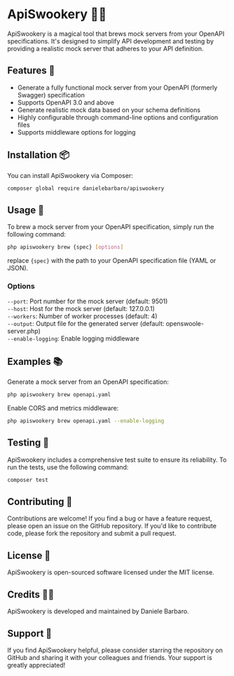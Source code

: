 # ApiSwookery 🧙‍♂️

ApiSwookery is a magical tool that brews mock servers from your OpenAPI specifications. It's designed to simplify API development and testing by providing a realistic mock server that adheres to your API definition.

## Features 🌟

- Generate a fully functional mock server from your OpenAPI (formerly Swagger) specification
- Supports OpenAPI 3.0 and above
- Generate realistic mock data based on your schema definitions
- Highly configurable through command-line options and configuration files
- Supports middleware options for logging

## Installation 📦

You can install ApiSwookery via Composer:

```bash
composer global require danielebarbaro/apiswookery
```

## Usage 🚀
To brew a mock server from your OpenAPI specification, simply run the following command:

```bash
php apiswookery brew {spec} [options]
```

replace `{spec}` with the path to your OpenAPI specification file (YAML or JSON).

### Options

`--port`: Port number for the mock server (default: 9501)  
`--host`: Host for the mock server (default: 127.0.0.1)  
`--workers`: Number of worker processes (default: 4)  
`--output`: Output file for the generated server (default: openswoole-server.php)  
`--enable-logging`: Enable logging middleware  

## Examples 📚
Generate a mock server from an OpenAPI specification:

```bash
php apiswookery brew openapi.yaml
```
Enable CORS and metrics middleware:

```bash
php apiswookery brew openapi.yaml --enable-logging
```

## Testing 🧪
ApiSwookery includes a comprehensive test suite to ensure its reliability. To run the tests, use the following command:

```bash
composer test
```
## Contributing 🤝
Contributions are welcome! If you find a bug or have a feature request, please open an issue on the GitHub repository. If you'd like to contribute code, please fork the repository and submit a pull request.

## License 📄
ApiSwookery is open-sourced software licensed under the MIT license.

## Credits 👨‍💻
ApiSwookery is developed and maintained by Daniele Barbaro.

## Support 💖
If you find ApiSwookery helpful, please consider starring the repository on GitHub and sharing it with your colleagues and friends. Your support is greatly appreciated!

